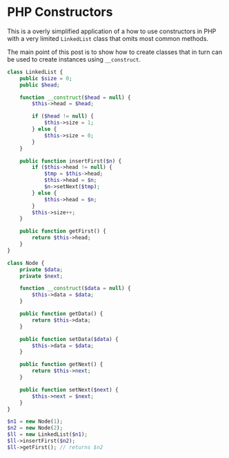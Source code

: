 # PHP Constructors

This is a overly simplified application of a how to use constructors in PHP with a very limited `LinkedList` class that omits most common methods.

The main point of this post is to show how to create classes that in turn can be used to create instances using `__construct`.

```php
class LinkedList {
    public $size = 0;
    public $head;

    function __construct($head = null) {
        $this->head = $head;

        if ($head != null) {
            $this->size = 1;
        } else {
            $this->size = 0;
        }
    }

    public function insertFirst($n) {
        if ($this->head != null) {
            $tmp = $this->head;
            $this->head = $n;
            $n->setNext($tmp);
        } else {
            $this->head = $n;
        }
        $this->size++;
    }

    public function getFirst() {
        return $this->head;
    }
}

class Node {
    private $data;
    private $next;

    function __construct($data = null) {
        $this->data = $data;
    }

    public function getData() {
        return $this->data;
    }

    public function setData($data) {
        $this->data = $data;
    }

    public function getNext() {
        return $this->next;
    }

    public function setNext($next) {
        $this->next = $next;
    }
}

$n1 = new Node(1);
$n2 = new Node(2);
$ll = new LinkedList($n1);
$ll->insertFirst($n2);
$ll->getFirst(); // returns $n2
```
